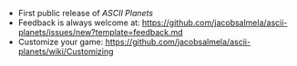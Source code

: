 - First public release of _ASCII Planets_
- Feedback is always welcome at: https://github.com/jacobsalmela/ascii-planets/issues/new?template=feedback.md
- Customize your game: https://github.com/jacobsalmela/ascii-planets/wiki/Customizing

